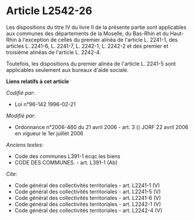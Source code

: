 # Article L2542-26

Les dispositions du titre IV du livre II de la présente partie sont applicables aux communes des départements de la Moselle,
du Bas-Rhin et du Haut-Rhin à l'exception de celles du premier alinéa de l'article L. 2241-1, des articles L. 2241-6, L.
2241-7, L. 2242-1, L. 2242-2 et des premier et troisième alinéas de l'article L. 2242-4. 

Toutefois, les dispositions du premier alinéa de l'article L. 2241-5 sont applicables seulement aux bureaux d'aide sociale.

**Liens relatifs à cet article**

_Codifié par_:

  - Loi n°96-142 1996-02-21

_Modifié par_:

  - Ordonnance n°2006-460 du 21 avril 2006 - art. 3 () JORF 22 avril 2006 en vigueur le 1er juillet 2006

_Anciens textes_:

  - Code des communes L391-1 ecqc les biens
  - CODE DES COMMUNES. - art. L391-1 (Ab)

_Cite_:

  - Code général des collectivités territoriales - art. L2241-1 (V)
  - Code général des collectivités territoriales - art. L2241-5 (V)
  - Code général des collectivités territoriales - art. L2241-6 (V)
  - Code général des collectivités territoriales - art. L2242-1 (V)
  - Code général des collectivités territoriales - art. L2242-4 (V)
